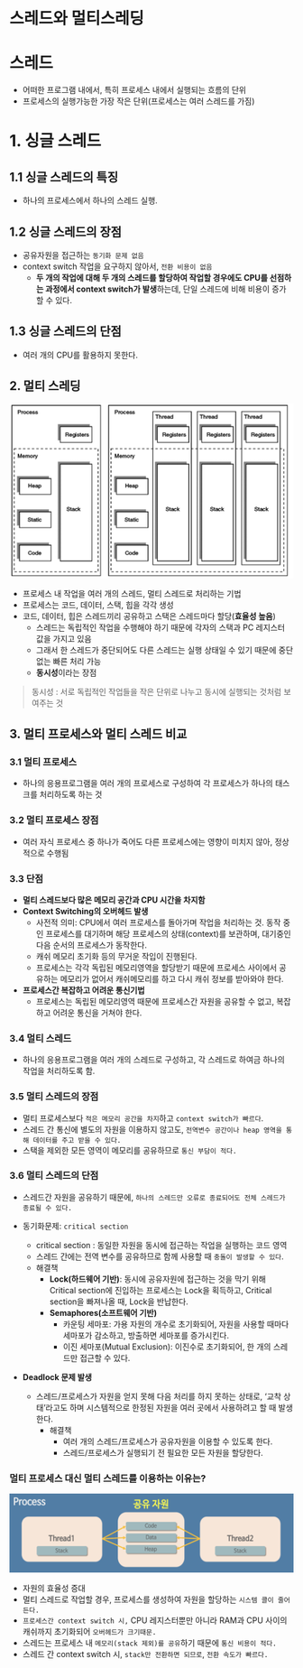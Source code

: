# 스레드와 멀티스레딩

# 스레드

-  어떠한 프로그램 내에서, 특히 프로세스 내에서 실행되는 흐름의 단위
- 프로세스의 실행가능한 가장 작은 단위(프로세스는 여러 스레드를 가짐)

# 1. 싱글 스레드

## 1.1 싱글 스레드의 특징

- 하나의 프로세스에서 하나의 스레드 실행.

## 1.2 싱글 스레드의 장점

- 공유자원을 접근하는 `동기화 문제 없음`
- context switch 작업을 요구하지 않아서, `전환 비용이 없음`
    - **두 개의 작업에 대해 두 개의 스레드를 할당하여 작업할 경우에도 CPU를 선점하는 과정에서 context switch가 발생**하는데, 단일 스레드에 비해 비용이 증가할 수 있다.

## 1.3 싱글 스레드의 단점
- 여러 개의 CPU를 활용하지 못한다.

## 2. 멀티 스레딩

![img](../../img/process_thread.png)

- 프로세스 내 작업을 여러 개의 스레드, 멀티 스레드로 처리하는 기법
- 프로세스는 코드, 데이터, 스택, 힙을 각각 생성
- 코드, 데이터, 힙은 스레드끼리 공유하고 스택은 스레드마다 할당(**효율성 높음**)
    - 스레드는 독립적인 작업을 수행해야 하기 때문에 각자의 스택과 PC 레지스터 값을 가지고 있음
    - 그래서 한 스레드가 중단되어도 다른 스레드는 실행 상태일 수 있기 때문에 중단없는 빠른 처리 가능
    - **동시성**이라는 장점

> 동시성 : 서로 독립적인 작업들을 작은 단위로 나누고 동시에 실행되는 것처럼 보여주는 것

## 3. 멀티 프로세스와 멀티 스레드 비교

### 3.1 멀티 프로세스

- 하나의 응용프로그램을 여러 개의 프로세스로 구성하여 각 프로세스가 하나의 태스크를 처리하도록 하는 것

### 3.2 멀티 프로세스 장점

- 여러 자식 프로세스 중 하나가 죽어도 다른 프로세스에는 영향이 미치지 않아, 정상적으로 수행됨

### 3.3 단점

- **멀티 스레드보다 많은 메모리 공간과 CPU 시간을 차지함**
- **Context Switching의 오버헤드 발생**
    - 사전적 의미: CPU에서 여러 프로세스를 돌아가며 작업을 처리하는 것. 동작 중인 프로세스를 대기하며 해당 프로세스의 상태(context)를 보관하며, 대기중인 다음 순서의 프로세스가 동작한다.
    - 캐쉬 메모리 초기화 등의 무거운 작입이 진행된다.
    - 프로세스는 각각 독립된 메모리영역을 할당받기 때문에 프로세스 사이에서 공유하는 메모리가 없어서 캐쉬메모리를 하고 다시 캐쉬 정보를 받아와야 한다.
- **프로세스간 복잡하고 어려운 통신기법**
    - 프로세스는 독립된 메모리영역 때문에 프로세스간 자원을 공유할 수 없고, 복잡하고 어려운 통신을 거쳐야 한다.

### 3.4 멀티 스레드

- 하나의 응용프로그램을 여러 개의 스레드로 구성하고, 각 스레드로 하여금 하나의 작업을 처리하도록 함.

### 3.5 멀티 스레드의 장점

- 멀티 프로세스보다 `적은 메모리 공간을 차지`하고 `context switch가 빠르다`.
- 스레드 간 통신에 별도의 자원을 이용하지 않고도, `전역변수 공간이나 heap 영역을 통해 데이터를 주고 받을 수 있다.`
- 스택을 제외한 모든 영역이 메모리를 공유하므로 `통신 부담이 적다.`

### 3.6 멀티 스레드의 단점

- 스레드간 자원을 공유하기 때문에, `하나의 스레드만 오류로 종료되어도 전체 스레드가 종료될 수 있다.`
- 동기화문제: `critical section`
    - critical section : 동일한 자원을 동시에 접근하는 작업을 실행하는 코드 영역
    - 스레드 간에는 전역 변수를 공유하므로 함께 사용할 때 `충돌이 발생할 수 있다`.
    - 해결책
        - **Lock(하드웨어 기반)**: 동시에 공유자원에 접근하는 것을 막기 위해 Critical section에 진입하는 프로세스는 Lock을 획득하고, Critical section을 빠져나올 때, Lock을 반납한다.
        - **Semaphores(소프트웨어 기반)**
            - 카운팅 세마포: 가용 자원의 개수로 초기화되어, 자원을 사용할 때마다 세마포가 감소하고, 방출하면 세마포를 증가시킨다.
            - 이진 세마포(Mutual Exclusion): 이진수로 초기화되어, 한 개의 스레드만 접근할 수 있다.

- **Deadlock 문제 발생**
    - 스레드/프로세스가 자원을 얻지 못해 다음 처리를 하지 못하는 상태로, ‘교착 상태’라고도 하며 시스템적으로 한정된 자원을 여러 곳에서 사용하려고 할 때 발생한다.
        - 해결책
            - 여러 개의 스레드/프로세스가 공유자원을 이용할 수 있도록 한다.
            - 스레드/프로세스가 실행되기 전 필요한 모든 자원을 할당한다.

### 멀티 프로세스 대신 멀티 스레드를 이용하는 이유는?

![img](../../img/multithread.png)

- 자원의 효율성 증대
- 멀티 스레드로 작업할 경우, 프로세스를 생성하여 자원을 할당하는 `시스템 콜이 줄어든다.`
- `프로세스간 context switch 시,` CPU 레지스터뿐만 아니라 RAM과 CPU 사이의 캐쉬까지 초기화되어 `오버헤드가 크기때문.`
- 스레드는 프로세스 내 `메모리(stack 제외)를 공유`하기 때문에 `통신 비용이 적다.`
- 스레드 간 context switch 시, `stack만 전환하면 되므로`, `전환 속도가 빠르다.`